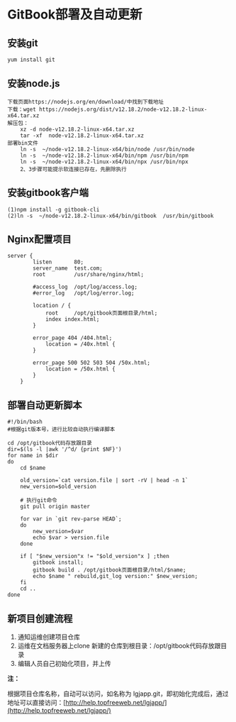 # **GitBook部署及自动更新**

## 安装git

```bash
yum install git
```

## 安装node.js

```
下载页面https://nodejs.org/en/download/中找到下载地址
下载：wget https://nodejs.org/dist/v12.18.2/node-v12.18.2-linux-x64.tar.xz
解压包：
    xz -d node-v12.18.2-linux-x64.tar.xz
    tar -xf  node-v12.18.2-linux-x64.tar.xz
部署bin文件
    ln -s  ~/node-v12.18.2-linux-x64/bin/node /usr/bin/node
    ln -s  ~/node-v12.18.2-linux-x64/bin/npm /usr/bin/npm
    ln -s  ~/node-v12.18.2-linux-x64/bin/npx /usr/bin/npx
    2、3步骤可能提示软连接已存在，先删除执行
```

## 安装gitbook客户端

```
(1)npm install -g gitbook-cli
(2)ln -s  ~/node-v12.18.2-linux-x64/bin/gitbook  /usr/bin/gitbook
```

## Nginx配置项目

```nginx
server {
        listen       80; 
        server_name  test.com;
        root         /usr/share/nginx/html;

        #access_log  /opt/log/access.log;
        #error_log   /opt/log/error.log;

        location / { 
            root     /opt/gitbook页面根目录/html;
            index index.html;
        }   

        error_page 404 /404.html;
            location = /40x.html {
        }   

        error_page 500 502 503 504 /50x.html;
            location = /50x.html {
        }   
    }
```

## 部署自动更新脚本

```shell
#!/bin/bash
#根据git版本号，进行比较自动执行编译脚本

cd /opt/gitbook代码存放跟目录
dir=$(ls -l |awk '/^d/ {print $NF}')
for name in $dir
do    
    cd $name

    old_version=`cat version.file | sort -rV | head -n 1`
    new_version=$old_version

    # 执行git命令
    git pull origin master

    for var in `git rev-parse HEAD`; 
    do 
        new_version=$var
        echo $var > version.file  
    done

    if [ "$new_version"x != "$old_version"x ] ;then        
        gitbook install;
        gitbook build . /opt/gitbook页面根目录/html/$name;
        echo $name " rebuild,git_log version:" $new_version;
    fi
    cd ..
done
```

## 新项目创建流程

1. 通知运维创建项目仓库
2. 运维在文档服务器上clone 新建的仓库到根目录：/opt/gitbook代码存放跟目录
3. 编辑人员自己初始化项目，并上传

**注：**

根据项目仓库名称，自动可以访问，如名称为 lgjapp.git，即初始化完成后，通过地址可以直接访问：[http://help.topfreeweb.net/lgjapp/](http://help.topfreeweb.net/lgjapp/)


